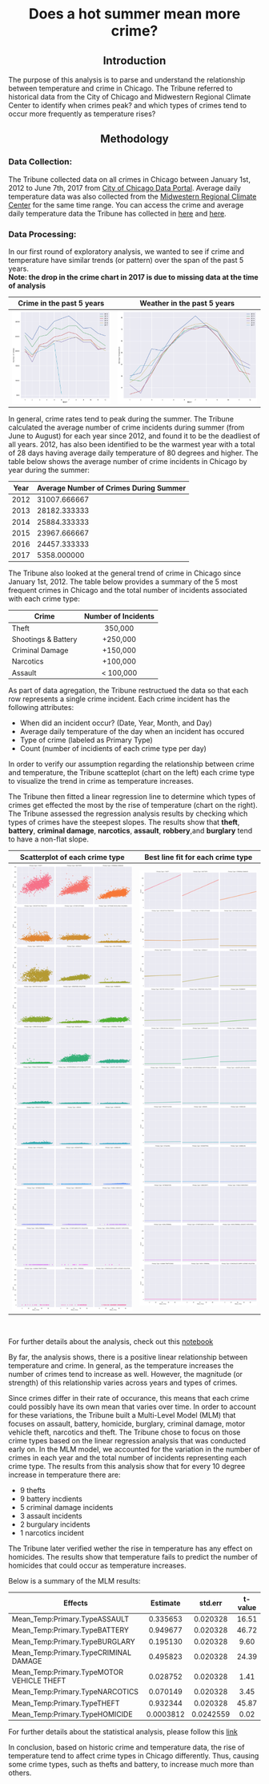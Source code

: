 
# <center>Does a hot summer mean more crime?</center>

## <center>Introduction</center>

The purpose of this analysis is to parse and understand the relationship between temperature and crime in Chicago. The Tribune referred to historical data from the City of Chicago and Midwestern Regional Climate Center to identify when crimes peak? and which types of crimes tend to occur more frequently as temperature rises?

## <center> Methodology</center>

### Data Collection:

The Tribune collected data on all crimes in Chicago between January 1st, 2012 to June 7th, 2017 from [City of Chicago Data Portal](https://data.cityofchicago.org/Public-Safety/Crimes-2001-to-present/ijzp-q8t2). Average daily temperature data was also collected from the [Midwestern Regional Climate Center](http://mrcc.isws.illinois.edu/) for the same time range. You can access the crime and average daily temperature data the Tribune has collected in [here](https://github.com/mallaham/tribune-projects/tree/master/Crime-Weather-Analysis/crimeData) and [here](https://github.com/mallaham/tribune-projects/blob/master/Crime-Weather-Analysis/climate_Data_Jan_1_2012_up_to_Jun_7_2017.csv).

### Data Processing:

In our first round of exploratory analysis, we wanted to see if crime and temperature have similar trends (or pattern) over the span of the past 5 years.
<br>
**Note: the drop in the crime chart in 2017 is due to missing data at the time of analysis**

Crime in the past 5 years            |  Weather in the past 5 years
:-------------------------:|:-------------------------:
![](./crime_plots/crime_5_years.jpg)  |  ![](./crime_plots/weather_5_years.jpg)


In general, crime rates tend to peak during the summer. The Tribune calculated the average number of crime incidents during summer (from June to August) for each year since 2012, and found it to be the deadliest of all years. 2012, has also been identified to be the warmest year with a total of 28 days having average daily temperature of 80 degrees and higher. 
The table below shows the average number of crime incidents in Chicago by year during the summer:

|Year| Average Number of Crimes During Summer|
|----|:--------------------------------------|
|2012|  31007.666667|
|2013|  28182.333333|
|2014|  25884.333333|
|2015|  23967.666667|
|2016|  24457.333333|
|2017|  5358.000000|


The Tribune also looked at the general trend of crime in Chicago since January 1st, 2012. The table below provides a summary of the 5 most frequent crimes in Chicago and the total number of incidents associated with each crime type:

| Crime | Number of Incidents|
|-------|:------------------:|
| Theft | 350,000|
| Shootings & Battery | +250,000|
| Criminal Damage | +150,000|
| Narcotics | +100,000|
| Assault | < 100,000|




As part of data agregation, the Tribune restructued the data so that each row represents a single crime incident. Each crime incident has the following attributes: 
- When did an incident occur? (Date, Year, Month, and Day)
- Average daily temperature of the day when an incident has occured
- Type of crime (labeled as Primary Type)
- Count (number of incidients of each crime type per day) 

In order to verify our assumption regarding the relationship between crime and temperature, the Tribune scatteplot (chart on the left) each crime type to visualize the trend in crime as temperature increases.

The Tribune then fitted a linear regression line to determine which types of crimes get effected the most by the rise of temperature (chart on the right). The Tribune assessed the regression analysis results by checking which types of crimes have the steepest slopes. The results show that **theft**, **battery**, **criminal damage**, **narcotics**, **assault**, **robbery**,and **burglary** tend to have a non-flat slope.

Scatterplot of each crime type|  Best line fit for each crime type
:-------------------------:|:-------------------------:
![](./crime_plots/scatter_by_Crime.jpg)  |  ![](./crime_plots/regplot_temp.jpg)
<br>

For further details about the analysis, check out this [notebook](https://github.com/mallaham/tribune-projects/blob/master/Crime-Weather-Analysis/Crime_Weather_Report-Analysis.ipynb)

By far, the analysis shows, there is a positive linear relationship between temperature and crime. In general, as the temperature increases the number of crimes tend to increase as well. However, the magnitude (or strength) of this relationship varies across years and types of crimes. 

Since crimes differ in their rate of occurance, this means that each crime could possibly have its own mean that varies over time. In order to account for these variations, the Tribune built a Multi-Level Model (MLM) that focuses on assault, battery, homicide, burglary, criminal damage, motor vehicle theft, narcotics and theft. The Tribune chose to focus on those crime types based on the linear regression analysis that was conducted early on. In the MLM model, we accounted for the variation in the number of crimes in each year and the total number of incidents representing each crime type. The results from this analysis show that for every 10 degree increase in temperature there are:

- 9 thefts
- 9 battery incdients
- 5 criminal damage incidents
- 3 assault incidents
- 2 burgulary incidents
- 1 narcotics incident 

The Tribune later verified wether the rise in temperature has any effect on homicides. The results show that temperature fails to predict the number of homicides that could occur as temperature increases.

Below is a summary of the MLM results:


|Effects                                    |Estimate    |std.err   |t-value|
|-------------------------------------------|:----------:|:--------:|:-----:|
|Mean_Temp:Primary.TypeASSAULT               |0.335653   |0.020328   |16.51|
|Mean_Temp:Primary.TypeBATTERY               |0.949677   |0.020328   |46.72|
|Mean_Temp:Primary.TypeBURGLARY              |0.195130   |0.020328   | 9.60|
|Mean_Temp:Primary.TypeCRIMINAL DAMAGE       |0.495823   |0.020328   |24.39|
|Mean_Temp:Primary.TypeMOTOR VEHICLE THEFT   |0.028752   |0.020328   | 1.41|
|Mean_Temp:Primary.TypeNARCOTICS             |0.070149   |0.020328   | 3.45|
|Mean_Temp:Primary.TypeTHEFT                 |0.932344   |0.020328   |45.87|
|Mean_Temp:Primary.TypeHOMICIDE              |0.0003812  |0.0242559  |0.02|

For further details about the statistical analysis, please follow this [link](https://github.com/mallaham/tribune-projects/tree/master/Crime-Weather-Analysis/Mixed_Model_Analysis)


In conclusion, based on historic crime and temperature data, the rise of temperature tend to affect crime types in Chicago differently. Thus, causing some crime types, such as thefts and battery, to increase much more than others.
